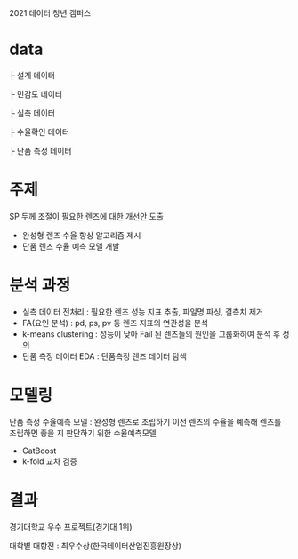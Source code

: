 2021 데이터 청년 캠퍼스

# data
├ 설계 데이터

├ 민감도 데이터

├ 실측 데이터

├ 수율확인 데이터

├ 단품 측정 데이터

# 주제
SP 두께 조절이 필요한 렌즈에 대한 개선안 도출
* 완성형 렌즈 수율 향상 알고리즘 제시
* 단품 렌즈 수율 예측 모델 개발 

# 분석 과정
* 실측 데이터 전처리 : 필요한 렌즈 성능 지표 추출, 파일명 파싱, 결측치 제거
* FA(요인 분석) : pd, ps, pv 등 렌즈 지표의 연관성을 분석
* k-means clustering : 성능이 낮아 Fail 된 렌즈들의 원인을 그룹화하여 분석 후 정의
* 단품 측정 데이터 EDA : 단품측정 렌즈 데이터 탐색

# 모델링
단품 측정 수율예측 모델 : 완성형 렌즈로 조립하기 이전 렌즈의 수율을 예측해 렌즈를 조립하면 좋을 지 판단하기 위한 수율예측모델
* CatBoost
* k-fold 교차 검증 

# 결과
경기대학교 우수 프로젝트(경기대 1위)

대학별 대항전 : 최우수상(한국데이터산업진흥원장상)
